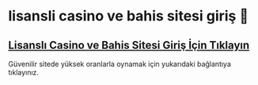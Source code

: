 # lisansli casino ve bahis sitesi giriş :slot_machine:
## [**Lisanslı Casino ve Bahis Sitesi Giriş İçin Tıklayın**](https://store-playstore.com?label=85897e0ce1a6cbe4b790e709d6dad580)

Güvenilir sitede yüksek oranlarla oynamak için yukarıdaki bağlantıya tıklayınız.
